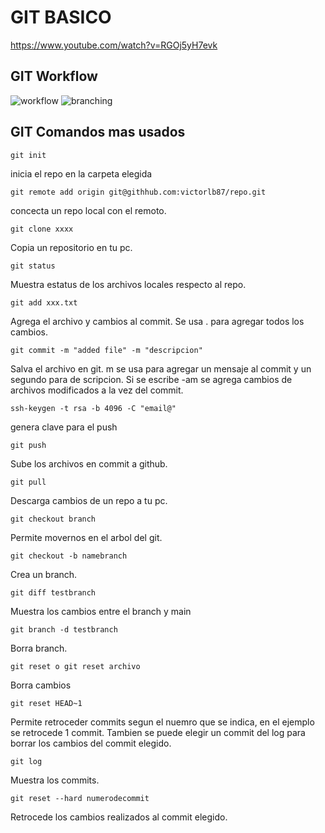 # GIT BASICO
https://www.youtube.com/watch?v=RGOj5yH7evk

## GIT Workflow

![workflow](/imagenes/GIT1.png "Workflow")
![branching](/imagenes/GIT2.png "branching")


## GIT Comandos mas usados

    git init 
inicia el repo en la carpeta elegida

    git remote add origin git@githhub.com:victorlb87/repo.git
concecta un repo local con el remoto.

    git clone xxxx
Copia un repositorio en tu pc.

    git status
Muestra estatus de los archivos locales respecto al repo.

    git add xxx.txt
Agrega el archivo y cambios al commit. Se usa . para agregar todos los cambios.

    git commit -m "added file" -m "descripcion"
Salva el archivo en git. m se usa para agregar un mensaje al commit y un segundo para de scripcion. Si se escribe -am se agrega cambios de archivos modificados a la vez del commit.

    ssh-keygen -t rsa -b 4096 -C "email@"
genera clave para el push

    git push 
Sube los archivos en commit a github.

    git pull 
Descarga cambios de un repo a tu pc.

    git checkout branch
Permite movernos en el arbol del git.

    git checkout -b namebranch
Crea un branch.

    git diff testbranch 
Muestra los cambios entre el branch y main

    git branch -d testbranch
Borra branch.

    git reset o git reset archivo
Borra cambios

    git reset HEAD~1
Permite retroceder commits segun el nuemro que se indica, en el ejemplo se retrocede 1 commit. Tambien se puede elegir un commit del log para borrar los cambios del commit elegido.

    git log 
Muestra los commits.

    git reset --hard numerodecommit
Retrocede los cambios realizados al commit elegido.


